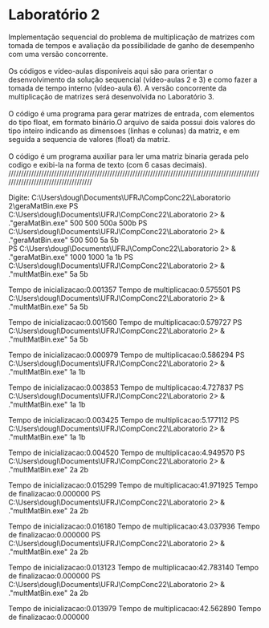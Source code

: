 <h1>Laboratório 2</h1>
Implementação sequencial do problema de multiplicação de matrizes com tomada de tempos e  avaliação da possibilidade de ganho de desempenho com uma versão concorrente.</br></br>
Os códigos e vídeo-aulas disponíveis aqui são para orientar o desenvolvimento da solução sequencial (vídeo-aulas 2 e 3) e  como fazer a tomada de tempo interno (vídeo-aula 6). A versão concorrente da multiplicação de matrizes  será desenvolvida no Laboratório 3.</br></br>
O código <geraMatrizBinario.c> é uma programa para gerar matrizes de entrada, com elementos do tipo float, em formato binário.O arquivo de saida possui dois valores do tipo inteiro indicando as dimensoes (linhas e colunas) da matriz, e em seguida a sequencia de valores (float) da matriz. </br></br>
O código <leMatrizBinario.c> é um programa auxiliar para ler uma matriz binaria gerada pelo codigo <geraMatrizBinario.c> e exibi-la na forma de texto (com 6 casas decimais).
////////////////////////////////////////////////////////////////////////////////////////////////////////////////////////////////////

Digite: C:\Users\dougl\Documents\UFRJ\CompConc22\Laboratorio 2\geraMatBin.exe <linhas> <colunas> <arquivo saida A> <arquivo saida B>
PS C:\Users\dougl\Documents\UFRJ\CompConc22\Laboratorio 2> & .\"geraMatBin.exe" 500 500 500a 500b
PS C:\Users\dougl\Documents\UFRJ\CompConc22\Laboratorio 2> & .\"geraMatBin.exe" 500 500 5a 5b    
PS C:\Users\dougl\Documents\UFRJ\CompConc22\Laboratorio 2> & .\"geraMatBin.exe" 1000 1000 1a 1b
PS C:\Users\dougl\Documents\UFRJ\CompConc22\Laboratorio 2> & .\"multMatBin.exe" 5a 5b

Tempo de inicializacao:0.001357
Tempo de multiplicacao:0.575501
PS C:\Users\dougl\Documents\UFRJ\CompConc22\Laboratorio 2> & .\"multMatBin.exe" 5a 5b

Tempo de inicializacao:0.001560
Tempo de multiplicacao:0.579727
PS C:\Users\dougl\Documents\UFRJ\CompConc22\Laboratorio 2> & .\"multMatBin.exe" 5a 5b

Tempo de inicializacao:0.000979
Tempo de multiplicacao:0.586294
PS C:\Users\dougl\Documents\UFRJ\CompConc22\Laboratorio 2> & .\"multMatBin.exe" 1a 1b

Tempo de inicializacao:0.003853
Tempo de multiplicacao:4.727837
PS C:\Users\dougl\Documents\UFRJ\CompConc22\Laboratorio 2> & .\"multMatBin.exe" 1a 1b

Tempo de inicializacao:0.003425
Tempo de multiplicacao:5.177112
PS C:\Users\dougl\Documents\UFRJ\CompConc22\Laboratorio 2> & .\"multMatBin.exe" 1a 1b

Tempo de inicializacao:0.004520
Tempo de multiplicacao:4.949570
PS C:\Users\dougl\Documents\UFRJ\CompConc22\Laboratorio 2> & .\"multMatBin.exe" 2a 2b

Tempo de inicializacao:0.015299
Tempo de multiplicacao:41.971925
Tempo de finalizacao:0.000000
PS C:\Users\dougl\Documents\UFRJ\CompConc22\Laboratorio 2> & .\"multMatBin.exe" 2a 2b

Tempo de inicializacao:0.016180
Tempo de multiplicacao:43.037936
Tempo de finalizacao:0.000000
PS C:\Users\dougl\Documents\UFRJ\CompConc22\Laboratorio 2> & .\"multMatBin.exe" 2a 2b

Tempo de inicializacao:0.013123
Tempo de multiplicacao:42.783140
Tempo de finalizacao:0.000000
PS C:\Users\dougl\Documents\UFRJ\CompConc22\Laboratorio 2> & .\"multMatBin.exe" 2a 2b

Tempo de inicializacao:0.013979
Tempo de multiplicacao:42.562890
Tempo de finalizacao:0.000000
